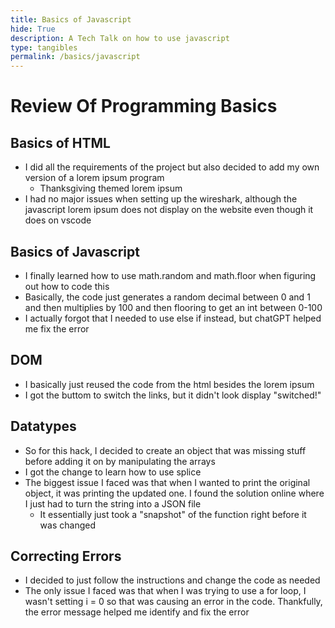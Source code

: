 ```yaml
---
title: Basics of Javascript
hide: True
description: A Tech Talk on how to use javascript
type: tangibles
permalink: /basics/javascript
---
```


# Review Of Programming Basics

## Basics of HTML
- I did all the requirements of the project but also decided to add my own version of a lorem ipsum program
    - Thanksgiving themed lorem ipsum
- I had no major issues when setting up the wireshark, although the javascript lorem ipsum does not display on the website even though it does on vscode

## Basics of Javascript
- I finally learned how to use math.random and math.floor when figuring out how to code this
- Basically, the code just generates a random decimal between 0 and 1 and then multiplies by 100 and then flooring to get an int between 0-100
- I actually forgot that I needed to use else if instead, but chatGPT helped me fix the error

## DOM
- I basically just reused the code from the html besides the lorem ipsum
- I got the buttom to switch the links, but it didn't look display "switched!"

## Datatypes
- So for this hack, I decided to create an object that was missing stuff before adding it on by manipulating the arrays
- I got the change to learn how to use splice
- The biggest issue I faced was that when I wanted to print the original object, it was printing the updated one. I found the solution online where I just had to turn the string into a JSON file
    - It essentially just took a "snapshot" of the function right before it was changed

## Correcting Errors
- I decided to just follow the instructions and change the code as needed
- The only issue I faced was that when I was trying to use a for loop, I wasn't setting i = 0 so that was causing an error in the code. Thankfully, the error message helped me identify and fix the error